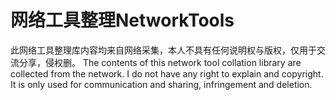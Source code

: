 # 网络工具整理NetworkTools
此网络工具整理库内容均来自网络采集，本人不具有任何说明权与版权，仅用于交流分享，侵权删。
The contents of this network tool collation library are collected from the network. I do not have any right to explain and copyright. It is only used for communication and sharing, infringement and deletion.
